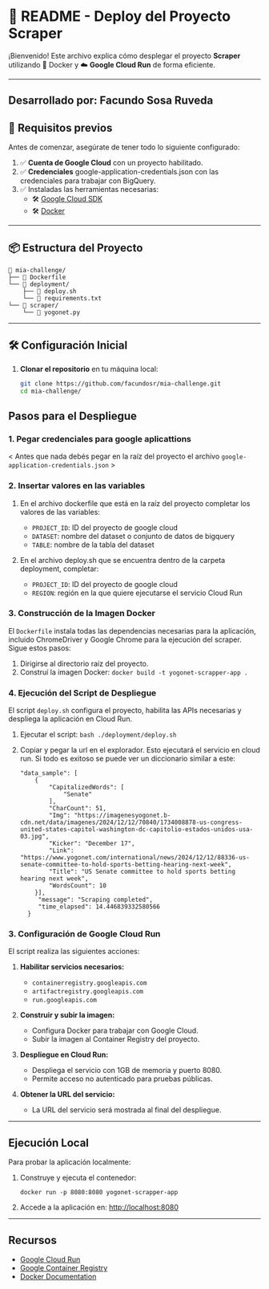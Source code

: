 # 📝 **README - Deploy del Proyecto Scraper**  

¡Bienvenido! Este archivo explica cómo desplegar el proyecto **Scraper** utilizando 🐳 Docker y ☁️ **Google Cloud Run** de forma eficiente. 

---

## **Desarrollado por: Facundo Sosa Ruveda**

## 🚀 **Requisitos previos**
Antes de comenzar, asegúrate de tener todo lo siguiente configurado:  

1. ✅ **Cuenta de Google Cloud** con un proyecto habilitado.
2. ✅ **Credenciales** google-application-credentials.json con las credenciales para trabajar con BigQuery.  
3. ✅ Instaladas las herramientas necesarias:  
   - 🛠️ [Google Cloud SDK](https://cloud.google.com/sdk/docs/install)  
   - 🛠️ [Docker](https://docs.docker.com/get-docker/)  

---

## 📦 **Estructura del Proyecto**
```
📁 mia-challenge/
├── 📄 Dockerfile
└── 📁 deployment/
    ├── 📄 deploy.sh
    └── 📄 requirements.txt
└── 📁 scraper/
    └── 📄 yogonet.py
```
---

## 🛠️ **Configuración Inicial**

1. **Clonar el repositorio** en tu máquina local:  
   ```bash
   git clone https://github.com/facundosr/mia-challenge.git
   cd mia-challenge/

## Pasos para el Despliegue

### 1. Pegar credenciales para google aplicattions
< Antes que nada debés pegar en la raíz del proyecto el archivo `google-application-credentials.json` >

### 2. Insertar valores en las variables
1. En el archivo dockerfile que está en la raíz del proyecto completar los valores de las variables:
   - `PROJECT_ID`: ID del proyecto de google cloud
   - `DATASET`: nombre del dataset o conjunto de datos de bigquery
   - `TABLE`: nombre de la tabla del dataset

2. En el archivo deploy.sh que se encuentra dentro de la carpeta deployment, completar:
   - `PROJECT_ID`: ID del proyecto de google cloud
   - `REGION`: región en la que quiere ejecutarse el servicio Cloud Run

### 3. Construcción de la Imagen Docker

El `Dockerfile` instala todas las dependencias necesarias para la aplicación, incluido ChromeDriver y Google Chrome para la ejecución del scraper. Sigue estos pasos:

1. Dirigirse al directorio raíz del proyecto.
2. Construí la imagen Docker:
   ```docker build -t yogonet-scrapper-app .```

### 4. Ejecución del Script de Despliegue

El script `deploy.sh` configura el proyecto, habilita las APIs necesarias y despliega la aplicación en Cloud Run.

1. Ejecutar el script:
   ```bash ./deployment/deploy.sh```

2. Copiar y pegar la url en el explorador. Esto ejecutará el servicio en cloud run. Si todo es exitoso se puede ver un diccionario similar a este:

    ```{
    "data_sample": [
        {
            "CapitalizedWords": [
                "Senate"
            ],
            "CharCount": 51,
            "Img": "https://imagenesyogonet.b-cdn.net/data/imagenes/2024/12/12/70840/1734008878-us-congress-united-states-capitol-washington-dc-capitolio-estados-unidos-usa-03.jpg",
            "Kicker": "December 17",
            "Link": "https://www.yogonet.com/international/news/2024/12/12/88336-us-senate-committee-to-hold-sports-betting-hearing-next-week",
            "Title": "US Senate committee to hold sports betting hearing next week",
            "WordsCount": 10
        }],
         "message": "Scraping completed",
         "time_elapsed": 14.446839332580566
      } 

### 3. Configuración de Google Cloud Run

El script realiza las siguientes acciones:

1. **Habilitar servicios necesarios:**

   - `containerregistry.googleapis.com`
   - `artifactregistry.googleapis.com`
   - `run.googleapis.com`

2. **Construir y subir la imagen:**

   - Configura Docker para trabajar con Google Cloud.
   - Subir la imagen al Container Registry del proyecto.

3. **Despliegue en Cloud Run:**

   - Despliega el servicio con 1GB de memoria y puerto 8080.
   - Permite acceso no autenticado para pruebas públicas.

4. **Obtener la URL del servicio:**

   - La URL del servicio será mostrada al final del despliegue.


---

## Ejecución Local

Para probar la aplicación localmente:

1. Construye y ejecuta el contenedor:
   ```
   docker run -p 8080:8080 yogonet-scrapper-app
   ```
2. Accede a la aplicación en: [http://localhost:8080](http://localhost:8080)

---

## Recursos

- [Google Cloud Run](https://cloud.google.com/run)
- [Google Container Registry](https://cloud.google.com/container-registry)
- [Docker Documentation](https://docs.docker.com/)


